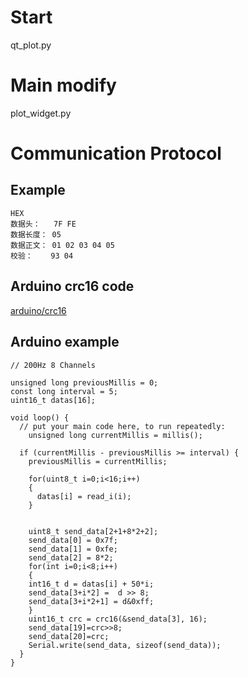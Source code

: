# Start

qt_plot.py

# Main modify

plot_widget.py

# Communication Protocol

## Example

```
HEX
数据头：   7F FE
数据长度： 05
数据正文： 01 02 03 04 05
校验：    93 04
```

## Arduino crc16 code

[arduino/crc16](arduino/crc16)

## Arduino example

```
// 200Hz 8 Channels

unsigned long previousMillis = 0;
const long interval = 5;
uint16_t datas[16];

void loop() {
  // put your main code here, to run repeatedly:
    unsigned long currentMillis = millis();

  if (currentMillis - previousMillis >= interval) {
    previousMillis = currentMillis;
    
    for(uint8_t i=0;i<16;i++)
    {
      datas[i] = read_i(i);
    }
    
    
    uint8_t send_data[2+1+8*2+2];
    send_data[0] = 0x7f;
    send_data[1] = 0xfe;
    send_data[2] = 8*2;
    for(int i=0;i<8;i++)
    {
    int16_t d = datas[i] + 50*i;
    send_data[3+i*2] =  d >> 8;
    send_data[3+i*2+1] = d&0xff;
    }
    uint16_t crc = crc16(&send_data[3], 16);
    send_data[19]=crc>>8;
    send_data[20]=crc;
    Serial.write(send_data, sizeof(send_data));
  }
}
```
